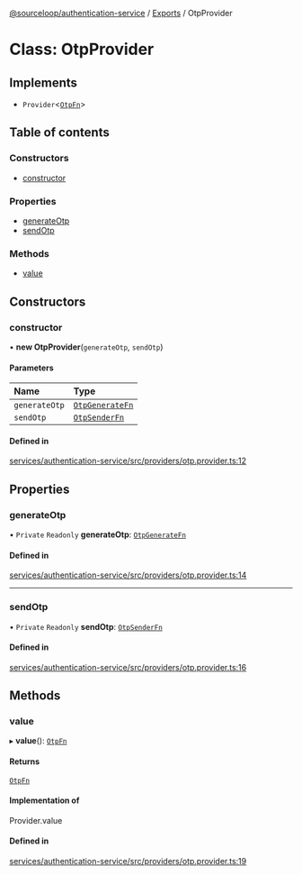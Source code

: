 [@sourceloop/authentication-service](../README.md) / [Exports](../modules.md) / OtpProvider

# Class: OtpProvider

## Implements

- `Provider`<[`OtpFn`](../modules.md#otpfn)\>

## Table of contents

### Constructors

- [constructor](OtpProvider.md#constructor)

### Properties

- [generateOtp](OtpProvider.md#generateotp)
- [sendOtp](OtpProvider.md#sendotp)

### Methods

- [value](OtpProvider.md#value)

## Constructors

### constructor

• **new OtpProvider**(`generateOtp`, `sendOtp`)

#### Parameters

| Name | Type |
| :------ | :------ |
| `generateOtp` | [`OtpGenerateFn`](../modules.md#otpgeneratefn) |
| `sendOtp` | [`OtpSenderFn`](../modules.md#otpsenderfn) |

#### Defined in

[services/authentication-service/src/providers/otp.provider.ts:12](https://github.com/sourcefuse/loopback4-microservice-catalog/blob/53060ad88/services/authentication-service/src/providers/otp.provider.ts#L12)

## Properties

### generateOtp

• `Private` `Readonly` **generateOtp**: [`OtpGenerateFn`](../modules.md#otpgeneratefn)

#### Defined in

[services/authentication-service/src/providers/otp.provider.ts:14](https://github.com/sourcefuse/loopback4-microservice-catalog/blob/53060ad88/services/authentication-service/src/providers/otp.provider.ts#L14)

___

### sendOtp

• `Private` `Readonly` **sendOtp**: [`OtpSenderFn`](../modules.md#otpsenderfn)

#### Defined in

[services/authentication-service/src/providers/otp.provider.ts:16](https://github.com/sourcefuse/loopback4-microservice-catalog/blob/53060ad88/services/authentication-service/src/providers/otp.provider.ts#L16)

## Methods

### value

▸ **value**(): [`OtpFn`](../modules.md#otpfn)

#### Returns

[`OtpFn`](../modules.md#otpfn)

#### Implementation of

Provider.value

#### Defined in

[services/authentication-service/src/providers/otp.provider.ts:19](https://github.com/sourcefuse/loopback4-microservice-catalog/blob/53060ad88/services/authentication-service/src/providers/otp.provider.ts#L19)
